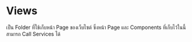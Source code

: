 # Views
เป็น Folder ที่ใช้เก็บหน้า Page ของเว็บไซต์ ซึ่งหน้า Page และ Components ที่เก็บไว้ในนี้สามารถ Call Services ได้
